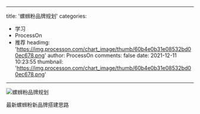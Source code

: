 
---
title: '螺蛳粉品牌规划'
categories: 
 - 学习
 - ProcessOn
 - 推荐
headimg: 'https://img.processon.com/chart_image/thumb/60b4e0b31e08532bd00ec678.png'
author: ProcessOn
comments: false
date: 2021-12-11 10:23:55
thumbnail: 'https://img.processon.com/chart_image/thumb/60b4e0b31e08532bd00ec678.png'
---

<div>   
<img class="thumb" alt="螺蛳粉品牌规划" src="https://img.processon.com/chart_image/thumb/60b4e0b31e08532bd00ec678.png" referrerpolicy="no-referrer">
<p>最新螺蛳粉新品牌搭建思路</p>  
</div>
            